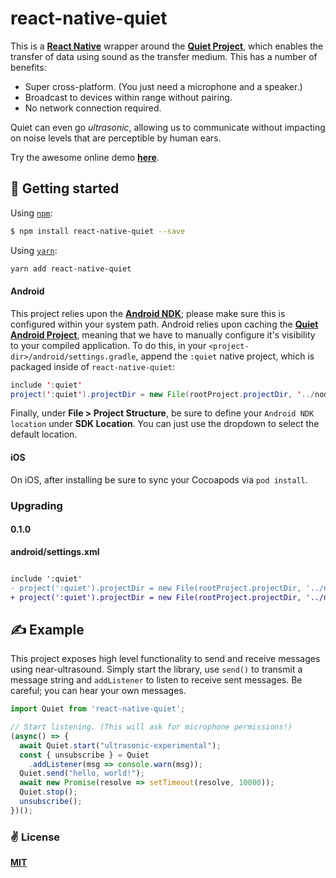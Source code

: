 # react-native-quiet

This is a [**React Native**](https://facebook.github.io/react-native/) wrapper around the [**Quiet Project**](https://github.com/quiet/quiet), which enables the transfer of data using sound as the transfer medium. This has a number of benefits:

  - Super cross-platform. (You just need a microphone and a speaker.)
  - Broadcast to devices within range without pairing.
  - No network connection required.

Quiet can even go _ultrasonic_, allowing us to communicate without impacting on noise levels that are perceptible by human ears.

Try the awesome online demo [**here**](https://quiet.github.io/quiet-js/).

## 🚀 Getting started

Using [`npm`]():

```bash
$ npm install react-native-quiet --save
```

Using [`yarn`]():

```bash
yarn add react-native-quiet
```

#### Android

This project relies upon the [**Android NDK**](https://developer.android.com/ndk); please make sure this is configured within your system path. Android relies upon caching the [**Quiet Android Project**](https://github.com/quiet/org.quietmodem.Quiet), meaning that we have to manually configure it's visibility to your compiled application. To do this, in your `<project-dir>/android/settings.gradle`, append the `:quiet` native project, which is packaged inside of `react-native-quiet`:

```java
include ':quiet'
project(':quiet').projectDir = new File(rootProject.projectDir, '../node_modules/react-native-quiet/android/Transducer/quiet')
```

Finally, under **File > Project Structure**, be sure to define your `Android NDK location` under **SDK Location**. You can just use the dropdown to select the default location.

#### iOS

On iOS, after installing be sure to sync your Cocoapods via `pod install`.

### Upgrading

#### 0.1.0

**android/settings.xml**
```diff

include ':quiet'
- project(':quiet').projectDir = new File(rootProject.projectDir, '../node_modules/react-native-quiet/android/org.quietmodem.Quiet/quiet')
+ project(':quiet').projectDir = new File(rootProject.projectDir, '../node_modules/react-native-quiet/android/Transducer/quiet')
```

## ✍️ Example

This project exposes high level functionality to send and receive messages using near-ultrasound. Simply start the library, use `send()` to transmit a message string and `addListener` to listen to receive sent messages. Be careful; you can hear your own messages.

```javascript
import Quiet from 'react-native-quiet';

// Start listening. (This will ask for microphone permissions!)
(async() => {
  await Quiet.start("ultrasonic-experimental");
  const { unsubscribe } = Quiet
    .addListener(msg => console.warn(msg));
  Quiet.send("hello, world!");
  await new Promise(resolve => setTimeout(resolve, 10000));
  Quiet.stop();
  unsubscribe();
})();
```

### ✌️ License
[**MIT**](https://opensource.org/licenses/MIT)
